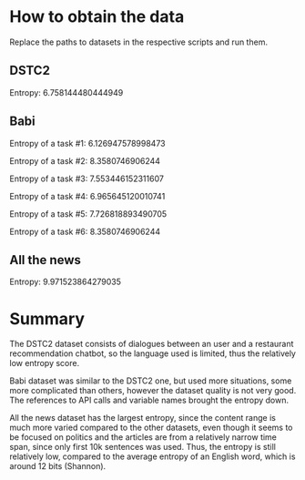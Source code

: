 # How to obtain the data
Replace the paths to datasets in the respective scripts and run them.

## DSTC2
Entropy: 6.758144480444949

## Babi
Entropy of a task #1: 6.126947578998473

Entropy of a task #2: 8.3580746906244

Entropy of a task #3: 7.553446152311607

Entropy of a task #4: 6.965645120010741

Entropy of a task #5: 7.726818893490705

Entropy of a task #6: 8.3580746906244

## All the news
Entropy: 9.971523864279035

# Summary
The DSTC2 dataset consists of dialogues between an user and a restaurant recommendation chatbot, so the language used is limited, thus the relatively low entropy score.

Babi dataset was similar to the DSTC2 one, but used more situations, some more complicated than others, however the dataset quality is not very good. The references to API calls and variable names brought the entropy down.

All the news dataset has the largest entropy, since the content range is much more varied compared to the other datasets, even though it seems to be focused on politics and the articles are from a relatively narrow time span, since only first 10k sentences was used. Thus, the entropy is still relatively low, compared to the average entropy of an English word, which is around 12 bits (Shannon).